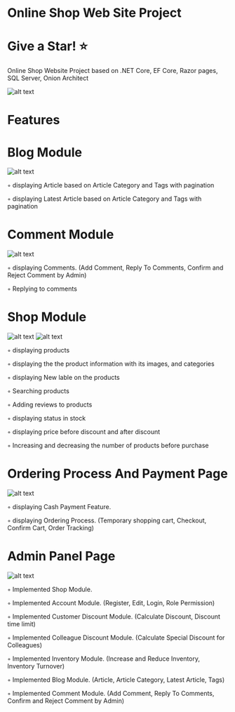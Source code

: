 # Online Shop Web Site Project

# Give a Star! ⭐

Online Shop Website Project based on .NET Core, EF Core, Razor pages, SQL Server, Onion Architect

![alt text](https://github.com/mghoreishi/OnlineShop/blob/master/mainPage1.jpg)

# Features

# Blog Module
![alt text](https://github.com/mghoreishi/OnlineShop/blob/master/Article.png)

◦ displaying Article based on Article Category and Tags with pagination

◦ displaying Latest Article based on Article Category and Tags with pagination

# Comment Module
![alt text](https://github.com/mghoreishi/OnlineShop/blob/master/CommentModule.png)

◦ displaying Comments. (Add Comment, Reply To Comments, Confirm and Reject Comment by Admin)

◦ Replying to comments

# Shop Module
![alt text](https://github.com/mghoreishi/OnlineShop/blob/master/products.png)
![alt text](https://github.com/mghoreishi/OnlineShop/blob/master/product.jpg)

◦ displaying products

◦ displaying the the product information with its images, and categories

◦ displaying New lable on the products

◦ Searching products

◦ Adding reviews to products

◦ displaying status in stock

◦ displaying price before discount and after discount

◦ Increasing and decreasing the number of products before purchase


# Ordering Process And Payment Page
![alt text](https://github.com/mghoreishi/OnlineShop/blob/master/ordering.jpg)

◦ displaying Cash Payment Feature.

◦ displaying Ordering Process. (Temporary shopping cart, Checkout, Confirm Cart, Order Tracking)

# Admin Panel Page
![alt text](https://github.com/mghoreishi/OnlineShop/blob/master/AdminPanel.jpg)

◦ Implemented Shop Module.

◦ Implemented Account Module. (Register, Edit, Login, Role Permission)

◦ Implemented Customer Discount Module. (Calculate Discount, Discount time limit)

◦ Implemented Colleague Discount Module. (Calculate Special Discount for Colleagues)

◦ Implemented Inventory Module. (Increase and Reduce Inventory, Inventory Turnover)

◦ Implemented Blog Module. (Article, Article Category, Latest Article, Tags)

◦ Implemented Comment Module. (Add Comment, Reply To Comments, Confirm and Reject Comment by Admin)
